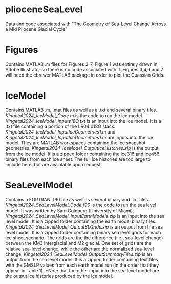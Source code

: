 # plioceneSeaLevel
Data and code associated with "The Geometry of Sea-Level Change Across a Mid Pliocene Glacial Cycle"

# Figures
Contains MATLAB .m files for Figures 2-7. 
Figure 1 was entirely drawn in Adobe Illustrator so there is no code associated with it. Figures 3,4,6 and 7 will need the cbrewer MATLAB package in order to plot the Guassian Grids.

# IceModel
Contains MATLAB .m, .mat files as well as a .txt and several binary files. 
_Kingetal2024_IceModel_Code.m_ is the code to run the ice model. 
_Kingetal2024_IceModel_Inputs18O.txt_ is an input into the ice model. It is a .txt file containing a portion of the LR04 d18O stack. 
_Kingetal2024_IceModel_InputIceGeometries1.m_ and _Kingetal2024_IceModel_InputIceGeometries1.m_ are inputs into the ice model. They are MATLAB workspaces containing the ice snapshot geometries.
_Kingetal2024_IceModel_OutputIceHistories.zip_ is the output from the ice model. It is a zipped folder containing the ice316 and ice456 binary files from each ice sheet. The full ice histories are too large to include here, but are avaialable upon request.

# SeaLevelModel
Contains a FORTRAN .f90 file as well as several binary and .txt files.
_Kingetal2024_SeaLevelModel_Code.f90_ is the code to run the sea level model. It was written by Sam Goldberg (University of Miami).
_Kingetal2024_SeaLevelModel_InputEarthModels.zip_ is an input into the sea level model. It is a zipped folder containing the earth model binary files. 
_Kingetal2024_SeaLevelModel_OutputSLGrids.zip_ is an output from the sea level model. It is a zipped folder containing binary sea level grids for each ice sheet scenario. The grids are the the difference (i.e., sea-level change) between the KM3 interglacial and M2 glacial. One set of grids are the relative sea-level change, while the other are the normalized sea-level change.
_Kingetal2024_SeaLevelModel_OutputSummaryFiles.zip_ is an output from the sea level model. It is a zipped folder containing text files with the GMSLP values from each earth model run (in the order that they appear in Table 1).
*Note that the other input into the sea level model are the output ice histories produced by the ice model.

